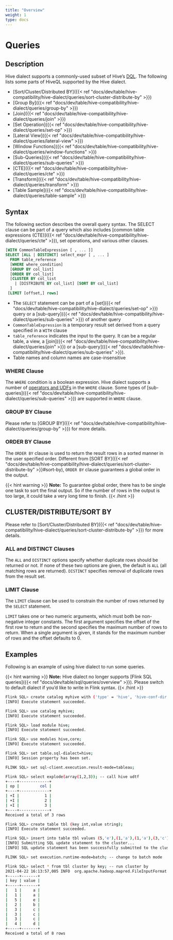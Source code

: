 ```yaml
---
title: "Overview"
weight: 1
type: docs
---
```

<!--
Licensed to the Apache Software Foundation (ASF) under one
or more contributor license agreements.  See the NOTICE file
distributed with this work for additional information
regarding copyright ownership.  The ASF licenses this file
to you under the Apache License, Version 2.0 (the
"License"); you may not use this file except in compliance
with the License.  You may obtain a copy of the License at
  http://www.apache.org/licenses/LICENSE-2.0
Unless required by applicable law or agreed to in writing,
software distributed under the License is distributed on an
"AS IS" BASIS, WITHOUT WARRANTIES OR CONDITIONS OF ANY
KIND, either express or implied.  See the License for the
specific language governing permissions and limitations
under the License.
-->

# Queries

## Description

Hive dialect supports a commonly-used subset of Hive’s [DQL](https://cwiki.apache.org/confluence/display/Hive/LanguageManual+Select).
The following lists some parts of HiveQL supported by the Hive dialect.

- [Sort/Cluster/Distributed BY]({{< ref "docs/dev/table/hive-compatibility/hive-dialect/queries/sort-cluster-distribute-by" >}})
- [Group By]({{< ref "docs/dev/table/hive-compatibility/hive-dialect/queries/group-by" >}})
- [Join]({{< ref "docs/dev/table/hive-compatibility/hive-dialect/queries/join" >}})
- [Set Operation]({{< ref "docs/dev/table/hive-compatibility/hive-dialect/queries/set-op" >}})
- [Lateral View]({{< ref "docs/dev/table/hive-compatibility/hive-dialect/queries/lateral-view" >}})
- [Window Functions]({{< ref "docs/dev/table/hive-compatibility/hive-dialect/queries/window-functions" >}})
- [Sub-Queries]({{< ref "docs/dev/table/hive-compatibility/hive-dialect/queries/sub-queries" >}})
- [CTE]({{< ref "docs/dev/table/hive-compatibility/hive-dialect/queries/cte" >}})
- [Transform]({{< ref "docs/dev/table/hive-compatibility/hive-dialect/queries/transform" >}})
- [Table Sample]({{< ref "docs/dev/table/hive-compatibility/hive-dialect/queries/table-sample" >}})

## Syntax

The following section describes the overall query syntax.
The SELECT clause can be part of a query which also includes [common table expressions (CTE)]({{< ref "docs/dev/table/hive-compatibility/hive-dialect/queries/cte" >}}), set operations, and various other clauses.

```sql
[WITH CommonTableExpression [ , ... ]]
SELECT [ALL | DISTINCT] select_expr [ , ... ]
  FROM table_reference
  [WHERE where_condition]
  [GROUP BY col_list]
  [ORDER BY col_list]
  [CLUSTER BY col_list
    | [DISTRIBUTE BY col_list] [SORT BY col_list]
  ]
 [LIMIT [offset,] rows]
```
- The `SELECT` statement can be part of a [set]({{< ref "docs/dev/table/hive-compatibility/hive-dialect/queries/set-op" >}}) query or a [sub-query]({{< ref "docs/dev/table/hive-compatibility/hive-dialect/queries/sub-queries" >}}) of another query
- `CommonTableExpression` is a temporary result set derived from a query specified in a `WITH` clause
- `table_reference` indicates the input to the query. It can be a regular table, a view, a [join]({{< ref "docs/dev/table/hive-compatibility/hive-dialect/queries/join" >}}) or a [sub-query]({{< ref "docs/dev/table/hive-compatibility/hive-dialect/queries/sub-queries" >}}).
- Table names and column names are case-insensitive

### WHERE Clause

The `WHERE` condition is a boolean expression. Hive dialect supports a number of [operators and UDFs](https://cwiki.apache.org/confluence/display/Hive/LanguageManual+UDF)
in the `WHERE` clause. Some types of [sub-queries]({{< ref "docs/dev/table/hive-compatibility/hive-dialect/queries/sub-queries" >}}) are supported in `WHERE` clause.

### GROUP BY Clause

Please refer to [GROUP BY]({{< ref "docs/dev/table/hive-compatibility/hive-dialect/queries/group-by" >}}) for more details.

### ORDER BY Clause

The `ORDER BY` clause is used to return the result rows in a sorted manner in the user specified order.
Different from [SORT BY]({{< ref "docs/dev/table/hive-compatibility/hive-dialect/queries/sort-cluster-distribute-by" >}}#sort-by), `ORDER BY` clause guarantees
a global order in the output.

{{< hint warning >}}
**Note:**
To guarantee global order, there has to be single one task to sort the final output.
So if the number of rows in the output is too large, it could take a very long time to finish.
{{< /hint >}}

## CLUSTER/DISTRIBUTE/SORT BY

Please refer to [Sort/Cluster/Distributed BY]({{< ref "docs/dev/table/hive-compatibility/hive-dialect/queries/sort-cluster-distribute-by" >}}) for more details.

### ALL and DISTINCT Clauses

The `ALL` and `DISTINCT` options specify whether duplicate rows should be returned or not.
If none of these two options are given, the default is `ALL` (all matching rows are returned).
`DISTINCT` specifies removal of duplicate rows from the result set.

### LIMIT Clause

The `LIMIT` clause can be used to constrain the number of rows returned by the `SELECT` statement.

`LIMIT` takes one or two numeric arguments, which must both be non-negative integer constants.
The first argument specifies the offset of the first row to return and the second specifies the maximum number of rows to return.
When a single argument is given, it stands for the maximum number of rows and the offset defaults to 0.

## Examples

Following is an example of using hive dialect to run some queries.

{{< hint warning >}}
**Note:** Hive dialect no longer supports [Flink SQL queries]({{< ref "docs/dev/table/sql/queries/overview" >}}). Please switch to default dialect if you’d like to write in Flink syntax.
{{< /hint >}}

```bash
Flink SQL> create catalog myhive with ('type' = 'hive', 'hive-conf-dir' = '/opt/hive-conf');
[INFO] Execute statement succeeded.

Flink SQL> use catalog myhive;
[INFO] Execute statement succeeded.

Flink SQL> load module hive;
[INFO] Execute statement succeeded.

Flink SQL> use modules hive,core;
[INFO] Execute statement succeeded.

Flink SQL> set table.sql-dialect=hive;
[INFO] Session property has been set.

FLINK SQL> set sql-client.execution.result-mode=tableau;

Flink SQL> select explode(array(1,2,3)); -- call hive udtf
+----+-------------+
| op |         col |
+----+-------------+
| +I |           1 |
| +I |           2 |
| +I |           3 |
+----+-------------+
Received a total of 3 rows

Flink SQL> create table tbl (key int,value string);
[INFO] Execute statement succeeded.

Flink SQL> insert into table tbl values (5,'e'),(1,'a'),(1,'a'),(3,'c'),(2,'b'),(3,'c'),(3,'c'),(4,'d');
[INFO] Submitting SQL update statement to the cluster...
[INFO] SQL update statement has been successfully submitted to the cluster:

FLINK SQL> set execution.runtime-mode=batch; -- change to batch mode

Flink SQL> select * from tbl cluster by key; -- run cluster by
2021-04-22 16:13:57,005 INFO  org.apache.hadoop.mapred.FileInputFormat                     [] - Total input paths to process : 1
+-----+-------+
| key | value |
+-----+-------+
|   1 |     a |
|   1 |     a |
|   5 |     e |
|   2 |     b |
|   3 |     c |
|   3 |     c |
|   3 |     c |
|   4 |     d |
+-----+-------+
Received a total of 8 rows
```
